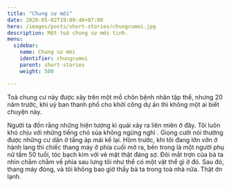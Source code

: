 ```yaml
--- 
title: "Chung cư mới"
date: 2020-05-02T19:09:48+07:00
hero: /images/posts/short-stories/chungcumoi.jpg
description: Một toà chung cư mới tinh.
menu:
  sidebar:
    name: Chung cư mới
    identifier: chungcumoi
    parent: short-stories
    weight: 500

---
```


Toà chung cư này được xây trên một mồ chôn bệnh nhân tập thể, nhưng 20 năm trước, khi uỷ ban thanh phố cho khởi công dự án thì không một ai biết chuyện này.

<!--more-->

Người ta đồn rằng những hiện tượng kì quái xảy ra liên miên ở đây. Tôi luôn khó chịu với những tiếng chó sủa không ngừng nghỉ . Giọng cười nói thường được những cư dân ở tầng áp mái kể lại. Hôm trước, khi tôi đang lởn vởn ở hành lang thì chiếc thang máy ở phía cuối mở ra, bên trong là một người phụ nữ tầm 50 tuổi, tóc bạch kim với vẻ mặt thật đáng sợ. Đôi mắt trợn của bà ta nhìn chằm chằm về phía sau lưng tôi như thể có một vật thể gì ở đó. Sau đó, thang máy đóng, và tôi không bao giờ thấy bà ta trong toà nhà nữa. Thật ớn lạnh.